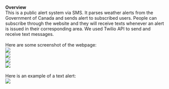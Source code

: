 <strong>Overview</strong> 
<br>
This is a public alert system via SMS. It parses weather alerts from the Government of Canada and sends alert to subscribed users. 
People can subscribe through the website and they will receive texts whenever an alert is issued in their corresponding area. 
We used Twilio API to send and receive text messages.
<br>
<br>
Here are some screenshot of the webpage:
<br>
<img src="https://cloud.githubusercontent.com/assets/15067864/14155379/7de24772-f68f-11e5-8a3c-e15a56677bf6.PNG" />
<br>
<img src="https://cloud.githubusercontent.com/assets/15067864/14155385/857757b6-f68f-11e5-96a7-a302647d308a.png" />
<br>
<img src="https://cloud.githubusercontent.com/assets/15067864/14155390/878b46d4-f68f-11e5-91e4-f4a7f4dcd397.PNG" />
<br>
<img src="https://cloud.githubusercontent.com/assets/15067864/14155394/896894d4-f68f-11e5-8458-e3785eb5cffe.PNG" />
<br>
<br>
Here is an example of a text alert:
<br>
<img src="https://cloud.githubusercontent.com/assets/15067864/14155706/d5cc7290-f690-11e5-926f-a20901c5e89f.png" />
<br>

